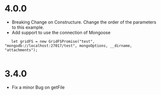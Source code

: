 # 4.0.0

+ Breaking Change on Constructure. Change the order of the parameters to this example.
+ Add support to use the connection of Mongoose

````
   let gridFS = new GridFSPromise("test", "mongodb://localhost:27017/test", mongoOptions, __dirname, "attachments");
    
````


# 3.4.0

+ Fix a minor Bug on getFile
